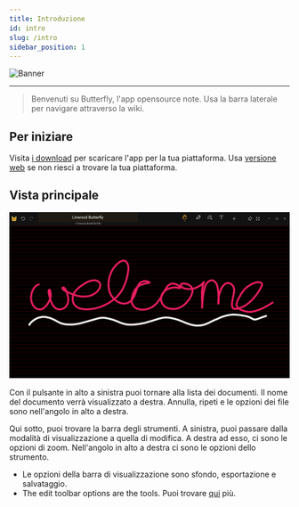 ```yaml
---
title: Introduzione
id: intro
slug: /intro
sidebar_position: 1
---
```



![Banner](/img/banner.png)

---

> Benvenuti su Butterfly, l'app opensource note. Usa la barra laterale per navigare attraverso la wiki.

## Per iniziare

Visita [i download](/downloads) per scaricare l'app per la tua piattaforma. Usa [versione web](https://butterfly.linwood.dev) se non riesci a trovare la tua piattaforma.

## Vista principale

![Vista principale](main.png)

Con il pulsante in alto a sinistra puoi tornare alla lista dei documenti. Il nome del documento verrà visualizzato a destra. Annulla, ripeti e le opzioni dei file sono nell'angolo in alto a destra.

Qui sotto, puoi trovare la barra degli strumenti. A sinistra, puoi passare dalla modalità di visualizzazione a quella di modifica. A destra ad esso, ci sono le opzioni di zoom. Nell'angolo in alto a destra ci sono le opzioni dello strumento.

- Le opzioni della barra di visualizzazione sono sfondo, esportazione e salvataggio.
- The edit toolbar options are the tools. Puoi trovare [qui](background) più.
